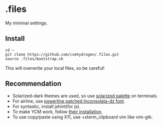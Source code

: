 # .files

My minimal settings.

## Install

```
cd ~
git clone https://github.com/csehydrogen/.files.git
source .files/bootstrap.sh
```

This will overwrite your local files, so be careful!

## Recommendation

* Solarized-dark themes are used, so use [solarized palette](https://github.com/altercation/solarized) on terminals.
* For airline, use [powerline patched Inconsolata-dz font](https://github.com/powerline/fonts/tree/master/InconsolataDz).
* For syntastic, install jshint(for js).
* To make YCM work, follow [their installation](https://github.com/Valloric/YouCompleteMe#installation).
* To use copy/paste using X11, use +xterm_clipboard vim like vim-gtk.

